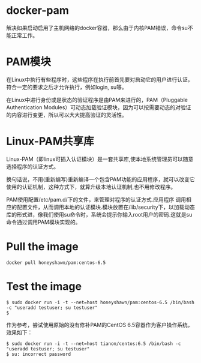 # docker-pam
解决如果启动启用了主机网络的docker容器，那么由于内核PAM错误，命令su不能正常工作。

# PAM模块
在Linux中执行有些程序时，这些程序在执行前首先要对启动它的用户进行认证，符合一定的要求之后才允许执行，例如login, su等。

在Linux中进行身份或是状态的验证程序是由PAM来进行的，PAM（Pluggable Authentication Modules）可动态加载验证模块，因为可以按需要动态的对验证的内容进行变更，所以可以大大提高验证的灵活性。

# Linux-PAM共享库
Linux-PAM（即linux可插入认证模块）是一套共享库,使本地系统管理员可以随意选择程序的认证方式。

换句话说，不用(重新编写)重新编译一个包含PAM功能的应用程序，就可以改变它使用的认证机制，这种方式下，就算升级本地认证机制,也不用修改程序。

PAM使用配置/etc/pam.d/下的文件，来管理对程序的认证方式.应用程序 调用相应的配置文件，从而调用本地的认证模块.模块放置在/lib/security下，以加载动态库的形式进，像我们使用su命令时，系统会提示你输入root用户的密码.这就是su命令通过调用PAM模块实现的。

# Pull the image
```$xslt
docker pull honeyshawn/pam:centos-6.5
```

# Test the image
```
$ sudo docker run -i -t --net=host honeyshawn/pam:centos-6.5 /bin/bash -c "useradd testuser; su testuser"
$
```

作为参考，尝试使用原始的没有修补PAM的CentOS 6.5容器作为客户操作系统，效果如下：
```$xslt
$ sudo docker run -i -t --net=host tianon/centos:6.5 /bin/bash -c "useradd testuser; su testuser"
$ su: incorrect password
```





